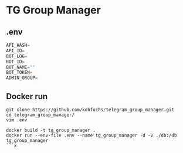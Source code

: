 # TG Group Manager

## .env

```python
API_HASH=
API_ID=
BOT_LOG=
BOT_ID=
BOT_NAME=""
BOT_TOKEN=
ADMIN_GROUP=

```

## Docker run

```
git clone https://github.com/kohfuchs/telegram_group_manager.git
cd telegram_group_manager/
vim .env
```

```
docker build -t tg_group_manager .
docker run --env-file .env --name tg_group_manager -d -v ./db:/db tg_group_manager
```x